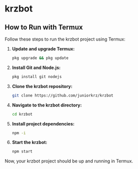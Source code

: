 # krzbot

## How to Run with Termux

Follow these steps to run the krzbot project using Termux:

1. **Update and upgrade Termux:**

    ```bash
    pkg upgrade && pkg update
    ```

2. **Install Git and Node.js:**

    ```bash
    pkg install git nodejs
    ```

3. **Clone the krzbot repository:**

    ```bash
    git clone https://github.com/juniorkrz/krzbot
    ```

4. **Navigate to the krzbot directory:**

    ```bash
    cd krzbot
    ```

5. **Install project dependencies:**

    ```bash
    npm -i
    ```

6. **Start the krzbot:**

    ```bash
    npm start
    ```

Now, your krzbot project should be up and running in Termux.